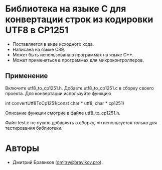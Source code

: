 # Библиотека на языке C для конвертации строк из кодировки UTF8 в CP1251

* Поставляется в виде исходного кода.
* Написана на языке С89.
* Может быть использована в программах на языке C++.
* Может применяться в программах для микроконтроллеров.

## Применение

Включите utf8_to_cp1251.h. Добавте utf8_to_cp1251.c в сборку своего проекта.
Для конвертации используйте функцию

int convertUtf8ToCp1251(const char * utf8, char * cp1251)

Описание функции смотрие в файле utf8_to_cp1251.h.

Файл test.c не нужно добавлять в сборку, он используется только для тестирования
библиотеки.

# Авторы

* Дмитрий Бравиков (dmitry@bravikov.pro).
